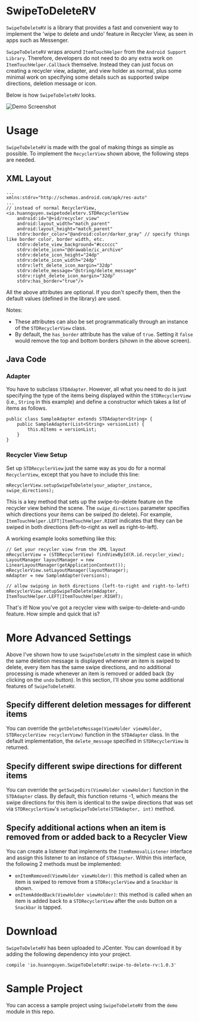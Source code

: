 # SwipeToDeleteRV
`SwipeToDeleteRV` is a library that provides a fast and convenient way to implement the 'wipe to delete and undo' feature in Recycler View, as seen in apps such as Messenger.

`SwipeToDeleteRV` wraps around `ItemTouchHelper` from the `Android Support Library`. Therefore, developers do not need to do any extra work on `ItemTouchHelper.Callback` themselve. Instead they can just focus on creating a recycler view, adapter, and view holder as normal, plus some minimal work on specifying some details such as supported swipe directions, deletion message or icon.

Below is how `SwipeToDeleteRV` looks.

![Demo Screenshot](./screenshot/dmeo.gif)

# Usage
`SwipeToDeleteRV` is made with the goal of making things as simple as possible. To implement the `RecyclerView` shown above, the following steps are needed.

## XML Layout
````
...
xmlns:stdrv="http://schemas.android.com/apk/res-auto"
...
// instead of normal RecyclerView, 
<io.huannguyen.swipetodeleterv.STDRecyclerView
    android:id="@+id/recycler_view"
    android:layout_width="match_parent"
    android:layout_height="match_parent"
    stdrv:border_color="@android:color/darker_gray" // specify things like border color, border width, etc.
    stdrv:delete_view_background="#cccccc"
    stdrv:delete_icon="@drawable/ic_archive"
    stdrv:delete_icon_height="24dp"
    stdrv:delete_icon_width="24dp"
    stdrv:left_delete_icon_margin="32dp"
    stdrv:delete_message="@string/delete_message"
    stdrv:right_delete_icon_margin="32dp"
    stdrv:has_border="true"/>
````
All the above attributes are optional. If you don't specify them, then the default values (defined in the library) are used.

Notes:
- These attributes can also be set programmatically through an instance of the `STDRecyclerView` class.
- By default, the `has_border` attribute has the value of `true`. Setting it `false` would remove the top and bottom borders (shown in the above screen). 

## Java Code
### Adapter
You have to subclass `STDAdapter`. However, all what you need to do is just specifying the type of the items being displayed within the `STDRecyclerView` (i.e., `String` in this example) and define a constructor which takes a list of items as follows.
````
public class SampleAdapter extends STDAdapter<String> {
    public SampleAdapter(List<String> versionList) {
        this.mItems = versionList;
    }
}
````

### Recycler View Setup
Set up `STDRecyclerView` just the same way as you do for a normal `RecyclerView`, except that you have to include this line:
````
mRecyclerView.setupSwipeToDelete(your_adapter_instance, swipe_directions);
````
This is a key method that sets up the swipe-to-delete feature on the recycler view behind the scene. The `swipe_directions` parameter specifies which directions your items can be swiped (to delete). For example, `ItemTouchHelper.LEFT|ItemTouchHelper.RIGHT` indicates that they can be swiped in both directions (left-to-right as well as right-to-left).

A working example looks something like this:
````
// Get your recycler view from the XML layout
mRecyclerView = (STDRecyclerView) findViewById(R.id.recycler_view);
LayoutManager layoutManager = new LinearLayoutManager(getApplicationContext());
mRecyclerView.setLayoutManager(layoutManager);
mAdapter = new SampleAdapter(versions);

// allow swiping in both directions (left-to-right and right-to-left)
mRecyclerView.setupSwipeToDelete(mAdapter, ItemTouchHelper.LEFT|ItemTouchHelper.RIGHT);
````

That's it! Now you've got a recycler view with swipe-to-delete-and-undo feature. How simple and quick that is?

# More Advanced Settings
Above I've shown how to use `SwipeToDeleteRV` in the simplest case in which the same deletion message is displayed whenever an item is swiped to delete, every item has the same swipe directions, and no additional processing is made whenever an item is removed or added back (by clicking on the `undo` button). In this section, I'll show you some additional features of `SwipeToDeleteRV`.

## Specify different deletion messages for different items
You can override the `getDeleteMessage(ViewHolder viewHolder, STDRecyclerView recyclerView)` function in the `STDAdapter` class. In the default implementation, the `delete_message` specified in `STDRecyclerView` is returned.

## Specify different swipe directions for different items
You can override the `getSwipeDirs(ViewHolder viewHolder)` function in the `STDAdapter` class. By default, this function returns -1, which means the swipe directions for this item is identical to the swipe directions that was set via `STDRecyclerView`'s `setupSwipeToDelete(STDAdapter, int)` method.

## Specify additional actions when an item is removed from or added back to a Recycler View
You can create a listener that implements the `ItemRemovalListener` interface and assign this listener to an instance of `STDAdapter`. Within this interface, the following 2 methods must be implemented:
- `onItemRemoved(ViewHolder viewHolder)`: this method is called when an item is swiped to remove from a `STDRecyclerView` and a `Snackbar` is shown.
- `onItemAddedBack(ViewHolder viewHolder)`: this method is called when an item is added back to a `STDRecyclerView` after the `undo` button on a `Snackbar` is tapped.

# Download
`SwipeToDeleteRV` has been uploaded to JCenter. You can download it by adding the following dependency into your project.
````
compile 'io.huannguyen.SwipeToDeleteRV:swipe-to-delete-rv:1.0.3'
````
# Sample Project
You can access a sample project using `SwipeToDeleteRV` from the `demo` module in this repo.

